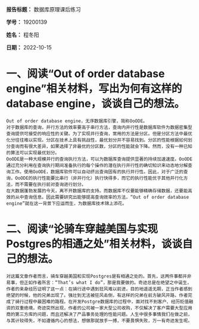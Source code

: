**报告标题：** 数据库原理课后练习

**学号：** 19200139

**姓名：** 程冬阳

**日期：** 2022-10-15

# 一、阅读“Out of order database engine”相关材料，写出为何有这样的 database engine，谈谈自己的想法。
    Out of order database engine，无序数据库引擎，简称OoODE。
	对于数据库的查询，并行方法的效率要高于串行方法，查询内并行性是数据库软件为数据密集型查询提供可接受的响应性的关键。为了实现并行查询，常用的方法是分区。但是分区方法中最优化分往往难以实现。分区在技术上具有挑战性，最优划分并不容易找到。分区的性能根据如何划分查询而有很大差异，如果选择了非最优的分区数，分区的性能就会下降。然而，没有一种已知的算法可以实现最优划分。
	OoODE是一种大规模并行的查询执行方法，可以为数据库查询提供显著的持续加速速度。OoODE通过充分利用在查询执行期间准备执行的每个操作的潜在执行并行性的确切知识来动态地分解查询工作。使用OoODE，数据库软件可以自动挤出查询固有的执行并行性。因此，对于广泛的查询，OoODE的执行性能要比串行（非并行化）执行快得多，而它的执行性能优于其他并行化方法，而不需要在执行前对查询进行划分。
	在大数据蓬勃发展的今天，离不开数据库的支持。而数据库不仅要能够精确存储数据，还要能高效的从中查询信息。因此需要研究出能够提高查询效率的方法，“Out of order database engine”就在这一背景下应运而生，为数据库技术锦上添花。

# 二、阅读“论骑车穿越美国与实现Postgres的相通之处”相关材料，谈谈自己的想法。
    对这篇文章作者而言，骑车穿越美国和实现Postgres是有相通之处的。首先，这两件事都并非易事，但正如作者所言：“That’s what I do”，那是我要做的。奇迹总是在绝望之中诞生，作者的亲身经历证明了这一点：在骑行途中遇到狂风难以前进，目的地遥遥无期，正当作者感到绝望的时候，他的兄弟出现了。强壮到无法被狂风击倒，有这样的兄弟在前方破风开路，作者完成了骑行过程中最困难的路程。在开发Postgre数据库的过程中，面对找不到客户、经历贬值融资的双重绝境，奇迹突然出现，作者的公司被一家大型公司收购，不仅解决了客户需要大型应用商的第三方库的问题，而且还解决了产品事务处理的性能问题。人生中很多事情我们在做之前，与其计较得失，不如遵循内心的想法，想做那就放手一搏，不要畏惧失败，万一有奇迹发生呢。